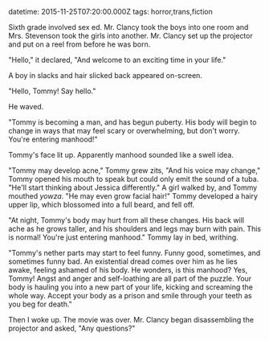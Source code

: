 datetime: 2015-11-25T07:20:00.000Z
tags: horror,trans,fiction

Sixth grade involved sex ed. Mr. Clancy took the boys into one room and Mrs. Stevenson took the girls into another. Mr. Clancy set up the projector and put on a reel from before he was born.

"Hello," it declared, "And welcome to an exciting time in your life."

A boy in slacks and hair slicked back appeared on-screen.

"Hello, Tommy! Say hello."

He waved.

"Tommy is becoming a man, and has begun puberty. His body will begin to change in ways that may feel scary or overwhelming, but don't worry. You're entering manhood!"

Tommy's face lit up. Apparently manhood sounded like a swell idea.

"Tommy may develop acne," Tommy grew zits, "And his voice may change," Tommy opened his mouth to speak but could only emit the sound of a tuba. "He'll start thinking about Jessica differently." A girl walked by, and Tommy mouthed *yowza*. "He may even grow facial hair!" Tommy developed a hairy upper lip, which blossomed into a full beard, and fell off.

"At night, Tommy's body may hurt from all these changes. His back will ache as he grows taller, and his shoulders and legs may burn with pain. This is normal! You're just entering manhood." Tommy lay in bed, writhing.

"Tommy's nether parts may start to feel funny. Funny good, sometimes, and sometimes funny bad. An existential dread comes over him as he lies awake, feeling ashamed of his body. He wonders, is this manhood? Yes, Tommy! Angst and anger and self-loathing are all part of the puzzle. Your body is hauling you into a new part of your life, kicking and screaming the whole way. Accept your body as a prison and smile through your teeth as you beg for death."

Then I woke up. The movie was over. Mr. Clancy began disassembling the projector and asked, "Any questions?"
